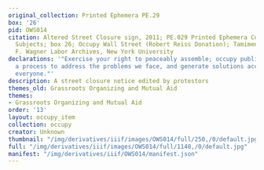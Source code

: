 ```yaml
---
original_collection: Printed Ephemera PE.29
box: '26'
pid: OWS014
citation: Altered Street Closure sign, 2011; PE.029 Printed Ephemera Collection on
  Subjects; box 26; Occupy Wall Street (Robert Reiss Donation); Tamiment Library/Robert
  F. Wagner Labor Archives, New York University
declarations: '"Exercise your right to peaceably assemble; occupy public space;  create
  a process to address the problems we face, and generate solutions accessible to
  everyone."'
description: A street closure notice edited by protestors
themes_old: Grassroots Organizing and Mutual Aid
themes:
- Grassroots Organizing and Mutual Aid
order: '13'
layout: occupy_item
collection: occupy
creator: Unknown
thumbnail: "/img/derivatives/iiif/images/OWS014/full/250,/0/default.jpg"
full: "/img/derivatives/iiif/images/OWS014/full/1140,/0/default.jpg"
manifest: "/img/derivatives/iiif/OWS014/manifest.json"
---
```

